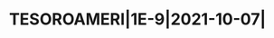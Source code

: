 ---
layout: asset
title: TESOROAMERI|1E-9|2021-10-07|                                
isin: US9127964V80
---